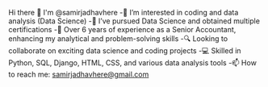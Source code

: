 Hi there 👋 I'm @samirjadhavhere
-👀 I’m interested in coding and data analysis (Data Science)
-🌱 I’ve pursued Data Science and obtained multiple certifications
-💼 Over 6 years of experience as a Senior Accountant, enhancing my analytical and problem-solving skills
-🔍 Looking to collaborate on exciting data science and coding projects
-💻 Skilled in Python, SQL, Django, HTML, CSS, and various data analysis tools
-📫 How to reach me: samirjadhavhere@gmail.com

<!---
samirjadhavhere/samirjadhavhere is a ✨ special ✨ repository because its `README.md` (this file) appears on your GitHub profile.
You can click the Preview link to take a look at your changes.
--->
